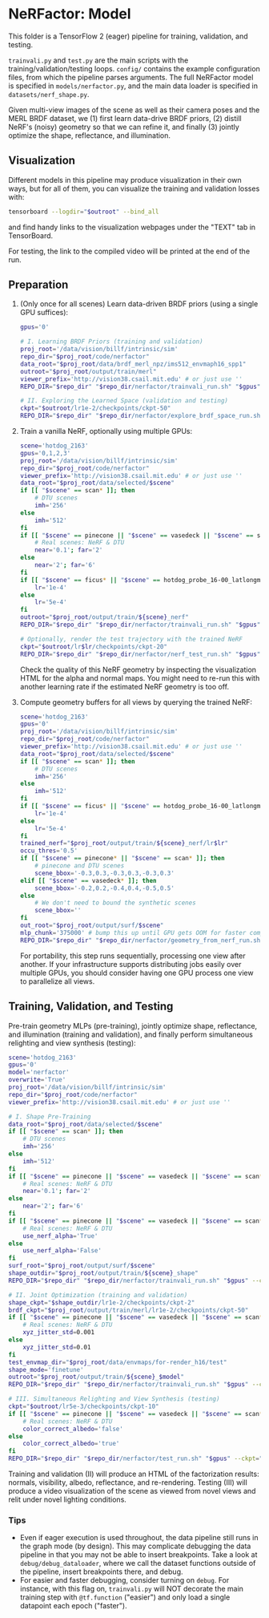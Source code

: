 # NeRFactor: Model

This folder is a TensorFlow 2 (eager) pipeline for training, validation, and
testing.

`trainvali.py` and `test.py` are the main scripts with the
training/validation/testing loops. `config/` contains the example configuration
files, from which the pipeline parses arguments. The full NeRFactor model is
specified in `models/nerfactor.py`, and the main data loader is specified in
`datasets/nerf_shape.py`.

Given multi-view images of the scene as well as their camera poses and
the MERL BRDF dataset, we (1) first learn data-drive BRDF priors, (2) distill
NeRF's (noisy) geometry so that we can refine it, and finally (3) jointly
optimize the shape, reflectance, and illumination.


## Visualization

Different models in this pipeline may produce visualization in their own ways,
but for all of them, you can visualize the training and validation losses with:
```bash
tensorboard --logdir="$outroot" --bind_all
```
and find handy links to the visualization webpages under the "TEXT" tab
in TensorBoard.

For testing, the link to the compiled video will be printed at the end of the
run.


## Preparation

1. (Only once for all scenes) Learn data-driven BRDF priors (using a single
   GPU suffices):
    ```bash
    gpus='0'

    # I. Learning BRDF Priors (training and validation)
    proj_root='/data/vision/billf/intrinsic/sim'
    repo_dir="$proj_root/code/nerfactor"
    data_root="$proj_root/data/brdf_merl_npz/ims512_envmaph16_spp1"
    outroot="$proj_root/output/train/merl"
    viewer_prefix='http://vision38.csail.mit.edu' # or just use ''
    REPO_DIR="$repo_dir" "$repo_dir/nerfactor/trainvali_run.sh" "$gpus" --config='brdf.ini' --config_override="data_root=$data_root,outroot=$outroot,viewer_prefix=$viewer_prefix"

    # II. Exploring the Learned Space (validation and testing)
    ckpt="$outroot/lr1e-2/checkpoints/ckpt-50"
    REPO_DIR="$repo_dir" "$repo_dir/nerfactor/explore_brdf_space_run.sh" "$gpus" --ckpt="$ckpt"
    ```

1. Train a vanilla NeRF, optionally using multiple GPUs:
    ```bash
    scene='hotdog_2163'
    gpus='0,1,2,3'
    proj_root='/data/vision/billf/intrinsic/sim'
    repo_dir="$proj_root/code/nerfactor"
    viewer_prefix='http://vision38.csail.mit.edu' # or just use ''
    data_root="$proj_root/data/selected/$scene"
    if [[ "$scene" == scan* ]]; then
        # DTU scenes
        imh='256'
    else
        imh='512'
    fi
    if [[ "$scene" == pinecone || "$scene" == vasedeck || "$scene" == scan* ]]; then
        # Real scenes: NeRF & DTU
        near='0.1'; far='2'
    else
        near='2'; far='6'
    fi
    if [[ "$scene" == ficus* || "$scene" == hotdog_probe_16-00_latlongmap ]]; then
        lr='1e-4'
    else
        lr='5e-4'
    fi
    outroot="$proj_root/output/train/${scene}_nerf"
    REPO_DIR="$repo_dir" "$repo_dir/nerfactor/trainvali_run.sh" "$gpus" --config='nerf.ini' --config_override="data_root=$data_root,imh=$imh,near=$near,far=$far,lr=$lr,outroot=$outroot,viewer_prefix=$viewer_prefix"

    # Optionally, render the test trajectory with the trained NeRF
    ckpt="$outroot/lr$lr/checkpoints/ckpt-20"
    REPO_DIR="$repo_dir" "$repo_dir/nerfactor/nerf_test_run.sh" "$gpus" --ckpt="$ckpt"
    ```
   Check the quality of this NeRF geometry by inspecting the visualization HTML
   for the alpha and normal maps. You might need to re-run this with another
   learning rate if the estimated NeRF geometry is too off.

1. Compute geometry buffers for all views by querying the trained NeRF:
    ```bash
    scene='hotdog_2163'
    gpus='0'
    proj_root='/data/vision/billf/intrinsic/sim'
    repo_dir="$proj_root/code/nerfactor"
    viewer_prefix='http://vision38.csail.mit.edu' # or just use ''
    data_root="$proj_root/data/selected/$scene"
    if [[ "$scene" == scan* ]]; then
        # DTU scenes
        imh='256'
    else
        imh='512'
    fi
    if [[ "$scene" == ficus* || "$scene" == hotdog_probe_16-00_latlongmap ]]; then
        lr='1e-4'
    else
        lr='5e-4'
    fi
    trained_nerf="$proj_root/output/train/${scene}_nerf/lr$lr"
    occu_thres='0.5'
    if [[ "$scene" == pinecone* || "$scene" == scan* ]]; then
        # pinecone and DTU scenes
        scene_bbox='-0.3,0.3,-0.3,0.3,-0.3,0.3'
    elif [[ "$scene" == vasedeck* ]]; then
        scene_bbox='-0.2,0.2,-0.4,0.4,-0.5,0.5'
    else
        # We don't need to bound the synthetic scenes
        scene_bbox=''
    fi
    out_root="$proj_root/output/surf/$scene"
    mlp_chunk='375000' # bump this up until GPU gets OOM for faster computation
    REPO_DIR="$repo_dir" "$repo_dir/nerfactor/geometry_from_nerf_run.sh" "$gpus" --data_root="$data_root" --trained_nerf="$trained_nerf" --out_root="$out_root" --imh="$imh" --scene_bbox="$scene_bbox" --occu_thres="$occu_thres" --mlp_chunk="$mlp_chunk"
    ```
   For portability, this step runs sequentially, processing one view after
   another. If your infrastructure supports distributing jobs easily over
   multiple GPUs, you should consider having one GPU process one view to
   parallelize all views.


## Training, Validation, and Testing

Pre-train geometry MLPs (pre-training), jointly optimize shape, reflectance,
and illumination (training and validation), and finally perform simultaneous
relighting and view synthesis (testing):
```bash
scene='hotdog_2163'
gpus='0'
model='nerfactor'
overwrite='True'
proj_root='/data/vision/billf/intrinsic/sim'
repo_dir="$proj_root/code/nerfactor"
viewer_prefix='http://vision38.csail.mit.edu' # or just use ''

# I. Shape Pre-Training
data_root="$proj_root/data/selected/$scene"
if [[ "$scene" == scan* ]]; then
    # DTU scenes
    imh='256'
else
    imh='512'
fi
if [[ "$scene" == pinecone || "$scene" == vasedeck || "$scene" == scan* ]]; then
    # Real scenes: NeRF & DTU
    near='0.1'; far='2'
else
    near='2'; far='6'
fi
if [[ "$scene" == pinecone || "$scene" == vasedeck || "$scene" == scan* ]]; then
    # Real scenes: NeRF & DTU
    use_nerf_alpha='True'
else
    use_nerf_alpha='False'
fi
surf_root="$proj_root/output/surf/$scene"
shape_outdir="$proj_root/output/train/${scene}_shape"
REPO_DIR="$repo_dir" "$repo_dir/nerfactor/trainvali_run.sh" "$gpus" --config='shape.ini' --config_override="data_root=$data_root,imh=$imh,near=$near,far=$far,use_nerf_alpha=$use_nerf_alpha,data_nerf_root=$surf_root,outroot=$shape_outdir,viewer_prefix=$viewer_prefix,overwrite=$overwrite"

# II. Joint Optimization (training and validation)
shape_ckpt="$shape_outdir/lr1e-2/checkpoints/ckpt-2"
brdf_ckpt="$proj_root/output/train/merl/lr1e-2/checkpoints/ckpt-50"
if [[ "$scene" == pinecone || "$scene" == vasedeck || "$scene" == scan* ]]; then
    # Real scenes: NeRF & DTU
    xyz_jitter_std=0.001
else
    xyz_jitter_std=0.01
fi
test_envmap_dir="$proj_root/data/envmaps/for-render_h16/test"
shape_mode='finetune'
outroot="$proj_root/output/train/${scene}_$model"
REPO_DIR="$repo_dir" "$repo_dir/nerfactor/trainvali_run.sh" "$gpus" --config="$model.ini" --config_override="data_root=$data_root,imh=$imh,near=$near,far=$far,use_nerf_alpha=$use_nerf_alpha,data_nerf_root=$surf_root,shape_model_ckpt=$shape_ckpt,brdf_model_ckpt=$brdf_ckpt,xyz_jitter_std=$xyz_jitter_std,test_envmap_dir=$test_envmap_dir,shape_mode=$shape_mode,outroot=$outroot,viewer_prefix=$viewer_prefix,overwrite=$overwrite"

# III. Simultaneous Relighting and View Synthesis (testing)
ckpt="$outroot/lr5e-3/checkpoints/ckpt-10"
if [[ "$scene" == pinecone || "$scene" == vasedeck || "$scene" == scan* ]]; then
    # Real scenes: NeRF & DTU
    color_correct_albedo='false'
else
    color_correct_albedo='true'
fi
REPO_DIR="$repo_dir" "$repo_dir/nerfactor/test_run.sh" "$gpus" --ckpt="$ckpt" --color_correct_albedo="$color_correct_albedo"
```

Training and validation (II) will produce an HTML of the factorization results:
normals, visibility, albedo, reflectance, and re-rendering. Testing (III) will
produce a video visualization of the scene as viewed from novel views and relit
under novel lighting conditions.

### Tips

* Even if eager execution is used throughout, the data pipeline still runs in
  the graph mode (by design). This may complicate debugging the data pipeline
  in that you may not be able to insert breakpoints. Take a look at
  `debug/debug_dataloader`, where we call the dataset functions outside of
  the pipeline, insert breakpoints there, and debug.
* For easier and faster debugging, consider turning on `debug`. For instance,
  with this flag on, `trainvali.py` will NOT decorate the main training step
  with `@tf.function` ("easier") and only load a single datapoint each epoch
  ("faster").
